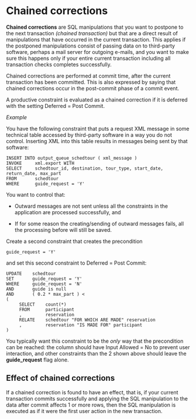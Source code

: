 # Chained corrections

**Chained corrections** are SQL manipulations that you want to postpone to the next transaction *(chained transaction)* but that are a direct result of manipulations that have occurred in the current transaction. This applies if the postponed manipulations consist of passing data on to third-party software, perhaps a mail server for outgoing e-mails, and you want to make sure this happens only if your entire current transaction including all transaction checks completes successfully.

Chained corrections are performed at commit time, after the current transaction has been committed. This is also expressed by saying that chained corrections occur in the post-commit phase of a commit event.

A productive constraint is evaluated as a chained correction if it is deferred with the setting Deferred = Post Commit.

*Example*

You have the following constraint that puts a request XML message in some technical table accessed by third-party software in a way you do not control. Inserting XML into this table results in messages being sent by that software:

```
INSERT INTO output_queue_schedtour ( xml_message )
INVOKE     xml.export WITH
SELECT     schedtour_id, destination, tour_type, start_date, return_date, max_part
FROM       schedtour
WHERE      guide_request = 'Y'
```

You want to control that:

- Outward messages are not sent unless all the constraints in the application are processed successfully, and

- If for some reason the creating/sending of outward messages fails, all the processing before will still be saved.

Create a second constraint that creates the precondition

```
guide_request = 'Y'

```

and set this second constraint to Deferred = Post Commit:

```
UPDATE    schedtour
SET       guide_request = 'Y'
WHERE     guide_request = 'N'
AND       guide is null
AND       ( 0.2 * max_part ) < 
(
     SELECT    count(*)
     FROM      participant 
     ,         reservation
     RELATE    schedtour "FOR WHICH ARE MADE" reservation
     ,         reservation "IS MADE FOR" participant
)
```

You typically want this constraint to be the *only* way that the precondition can be reached: the column should have Input Allowed = No to prevent user interaction, and other constraints than the 2 shown above should leave the **guide_request** flag alone.

## Effect of chained corrections

If a chained correction is found to have an effect, that is, if your current transaction commits successfully and applying the SQL manipulation to the data after commit affects 1 or more rows, then the SQL manipulation is executed as if it were the first user action in the new transaction.